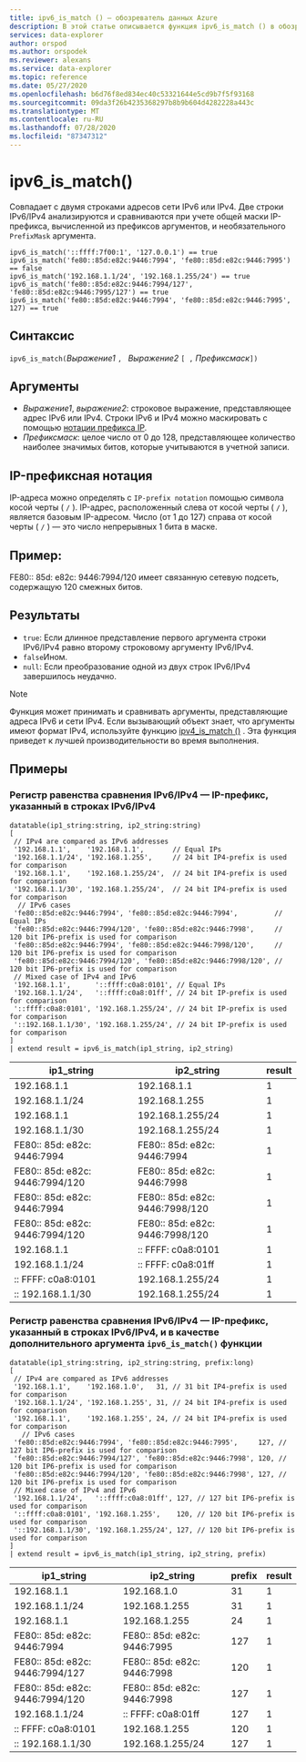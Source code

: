 ```yaml
---
title: ipv6_is_match () — обозреватель данных Azure
description: В этой статье описывается функция ipv6_is_match () в обозреватель данных Azure.
services: data-explorer
author: orspod
ms.author: orspodek
ms.reviewer: alexans
ms.service: data-explorer
ms.topic: reference
ms.date: 05/27/2020
ms.openlocfilehash: b6d76f8ed834ec40c53321644e5cd9b7f5f93168
ms.sourcegitcommit: 09da3f26b4235368297b8b9b604d4282228a443c
ms.translationtype: MT
ms.contentlocale: ru-RU
ms.lasthandoff: 07/28/2020
ms.locfileid: "87347312"
---
```

# <a name="ipv6_is_match"></a>ipv6_is_match()

Совпадает с двумя строками адресов сети IPv6 или IPv4. Две строки IPv6/IPv4 анализируются и сравниваются при учете общей маски IP-префикса, вычисленной из префиксов аргументов, и необязательного `PrefixMask` аргумента.

```kusto
ipv6_is_match('::ffff:7f00:1', '127.0.0.1') == true
ipv6_is_match('fe80::85d:e82c:9446:7994', 'fe80::85d:e82c:9446:7995') == false
ipv6_is_match('192.168.1.1/24', '192.168.1.255/24') == true
ipv6_is_match('fe80::85d:e82c:9446:7994/127', 'fe80::85d:e82c:9446:7995/127') == true
ipv6_is_match('fe80::85d:e82c:9446:7994', 'fe80::85d:e82c:9446:7995', 127) == true
```

## <a name="syntax"></a>Синтаксис

`ipv6_is_match(`*Выражение1* `, ` *Выражение2* `[ ,` *Префиксмаск*`])`

## <a name="arguments"></a>Аргументы

* *Выражение1*, *выражение2*: строковое выражение, представляющее адрес IPv6 или IPv4. Строки IPv6 и IPv4 можно маскировать с помощью [нотации префикса IP](#ip-prefix-notation).
* *Префиксмаск*: целое число от 0 до 128, представляющее количество наиболее значимых битов, которые учитываются в учетной записи.

## <a name="ip-prefix-notation"></a>IP-префиксная нотация
 
IP-адреса можно определять с `IP-prefix notation` помощью символа косой черты ( `/` ).
IP-адрес, расположенный слева от косой черты ( `/` ), является базовым IP-адресом. Число (от 1 до 127) справа от косой черты ( `/` ) — это число непрерывных 1 бита в маске. 

## <a name="example"></a>Пример:
FE80:: 85d: e82c: 9446:7994/120 имеет связанную сетевую подсеть, содержащую 120 смежных битов.

## <a name="returns"></a>Результаты

* `true`: Если длинное представление первого аргумента строки IPv6/IPv4 равно второму строковому аргументу IPv6/IPv4.
* `false`Ином.
* `null`: Если преобразование одной из двух строк IPv6/IPv4 завершилось неудачно.

> [!Note]
> Функция может принимать и сравнивать аргументы, представляющие адреса IPv6 и сети IPv4. Если вызывающий объект знает, что аргументы имеют формат IPv4, используйте функцию [ipv4_is_match ()](./ipv4-is-matchfunction.md) . Эта функция приведет к лучшей производительности во время выполнения.

## <a name="examples"></a>Примеры

### <a name="ipv6ipv4-comparison-equality-case---ip-prefix-notation-specified-inside-the-ipv6ipv4-strings"></a>Регистр равенства сравнения IPv6/IPv4 — IP-префикс, указанный в строках IPv6/IPv4

<!-- csl: https://help.kusto.windows.net/Samples -->
```kusto
datatable(ip1_string:string, ip2_string:string)
[
 // IPv4 are compared as IPv6 addresses
 '192.168.1.1',    '192.168.1.1',       // Equal IPs
 '192.168.1.1/24', '192.168.1.255',     // 24 bit IP4-prefix is used for comparison
 '192.168.1.1',    '192.168.1.255/24',  // 24 bit IP4-prefix is used for comparison
 '192.168.1.1/30', '192.168.1.255/24',  // 24 bit IP4-prefix is used for comparison
  // IPv6 cases
 'fe80::85d:e82c:9446:7994', 'fe80::85d:e82c:9446:7994',         // Equal IPs
 'fe80::85d:e82c:9446:7994/120', 'fe80::85d:e82c:9446:7998',     // 120 bit IP6-prefix is used for comparison
 'fe80::85d:e82c:9446:7994', 'fe80::85d:e82c:9446:7998/120',     // 120 bit IP6-prefix is used for comparison
 'fe80::85d:e82c:9446:7994/120', 'fe80::85d:e82c:9446:7998/120', // 120 bit IP6-prefix is used for comparison
 // Mixed case of IPv4 and IPv6
 '192.168.1.1',      '::ffff:c0a8:0101', // Equal IPs
 '192.168.1.1/24',   '::ffff:c0a8:01ff', // 24 bit IP-prefix is used for comparison
 '::ffff:c0a8:0101', '192.168.1.255/24', // 24 bit IP-prefix is used for comparison
 '::192.168.1.1/30', '192.168.1.255/24', // 24 bit IP-prefix is used for comparison
]
| extend result = ipv6_is_match(ip1_string, ip2_string)
```

|ip1_string|ip2_string|result|
|---|---|---|
|192.168.1.1|192.168.1.1|1|
|192.168.1.1/24|192.168.1.255|1|
|192.168.1.1|192.168.1.255/24|1|
|192.168.1.1/30|192.168.1.255/24|1|
|FE80:: 85d: e82c: 9446:7994|FE80:: 85d: e82c: 9446:7994|1|
|FE80:: 85d: e82c: 9446:7994/120|FE80:: 85d: e82c: 9446:7998|1|
|FE80:: 85d: e82c: 9446:7994|FE80:: 85d: e82c: 9446:7998/120|1|
|FE80:: 85d: e82c: 9446:7994/120|FE80:: 85d: e82c: 9446:7998/120|1|
|192.168.1.1|:: FFFF: c0a8:0101|1|
|192.168.1.1/24|:: FFFF: c0a8:01ff|1|
|:: FFFF: c0a8:0101|192.168.1.255/24|1|
|:: 192.168.1.1/30|192.168.1.255/24|1|


### <a name="ipv6ipv4-comparison-equality-case--ip-prefix-notation-specified-inside-the-ipv6ipv4-strings-and-as-additional-argument-of-the-ipv6_is_match-function"></a>Регистр равенства сравнения IPv6/IPv4 — IP-префикс, указанный в строках IPv6/IPv4, и в качестве дополнительного аргумента `ipv6_is_match()` функции

<!-- csl: https://help.kusto.windows.net/Samples -->
```kusto
datatable(ip1_string:string, ip2_string:string, prefix:long)
[
 // IPv4 are compared as IPv6 addresses 
 '192.168.1.1',    '192.168.1.0',   31, // 31 bit IP4-prefix is used for comparison
 '192.168.1.1/24', '192.168.1.255', 31, // 24 bit IP4-prefix is used for comparison
 '192.168.1.1',    '192.168.1.255', 24, // 24 bit IP4-prefix is used for comparison
   // IPv6 cases
 'fe80::85d:e82c:9446:7994', 'fe80::85d:e82c:9446:7995',     127, // 127 bit IP6-prefix is used for comparison
 'fe80::85d:e82c:9446:7994/127', 'fe80::85d:e82c:9446:7998', 120, // 120 bit IP6-prefix is used for comparison
 'fe80::85d:e82c:9446:7994/120', 'fe80::85d:e82c:9446:7998', 127, // 120 bit IP6-prefix is used for comparison
 // Mixed case of IPv4 and IPv6
 '192.168.1.1/24',   '::ffff:c0a8:01ff', 127, // 127 bit IP6-prefix is used for comparison
 '::ffff:c0a8:0101', '192.168.1.255',    120, // 120 bit IP6-prefix is used for comparison
 '::192.168.1.1/30', '192.168.1.255/24', 127, // 120 bit IP6-prefix is used for comparison
]
| extend result = ipv6_is_match(ip1_string, ip2_string, prefix)
```

|ip1_string|ip2_string|prefix|result|
|---|---|---|---|
|192.168.1.1|192.168.1.0|31|1|
|192.168.1.1/24|192.168.1.255|31|1|
|192.168.1.1|192.168.1.255|24|1|
|FE80:: 85d: e82c: 9446:7994|FE80:: 85d: e82c: 9446:7995|127|1|
|FE80:: 85d: e82c: 9446:7994/127|FE80:: 85d: e82c: 9446:7998|120|1|
|FE80:: 85d: e82c: 9446:7994/120|FE80:: 85d: e82c: 9446:7998|127|1|
|192.168.1.1/24|:: FFFF: c0a8:01ff|127|1|
|:: FFFF: c0a8:0101|192.168.1.255|120|1|
|:: 192.168.1.1/30|192.168.1.255/24|127|1|
